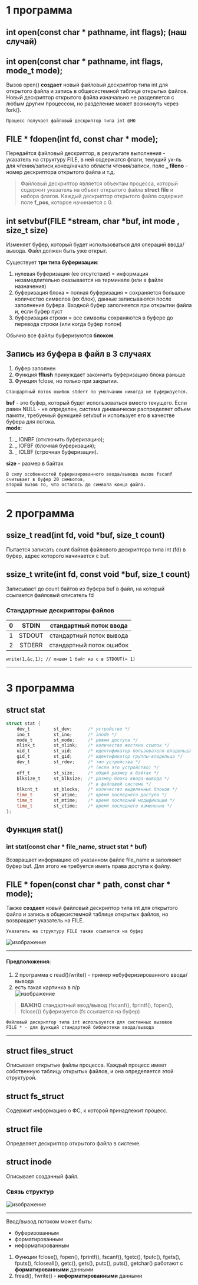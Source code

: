 # 1 программа
## int open(const char * pathname, int flags); (наш случай)
## int open(const char * pathname, int flags, mode_t mode);

Вызов open() **создает** новый файловый дескриптор типа int для открытого файла и запись в общесистемной таблице открытых файлов. 
Новый дескриптор открытого файла изначально не разделяется с любым другим процессом, но разделение может возникнуть через fork().

```
Процесс получает файловый дескриптор типа int @НЮ
```

## FILE * fdopen(int fd, const char * mode);

Передаётся файловый дескриптор, в результате выполнения - указатель на структуру FILE, в ней содержатся флаги, текущий ук-ль для чтения/записи,конец/начало области чтения/записи, поле **_ fileno** - номер дескриптора открытого файла и т.д.  
> Файловый дескриптор является объектам процесса, который содержит указатель на объект открытого файла **struct file** и набора флагов. Каждый дескриптор открытого файла содержит поле **f_pos**, которое начинается с 0.

## int setvbuf(FILE *stream, char *buf, int mode , size_t size)

Изменяет буфер, который будет использоваться для операций ввода/вывода. Файл должен быть уже открыт. 

Существует **три типа буферизации**: 
1. нулевая буферизация (ее отсутствие) = информация незамедлительно оказывается на терминале (или в файле назначения)
2. буферизация блока = полная буферизация = сохраняется большое количество символов (их блок), данные записываются после заполнения буфера. Входной буфер заполняется при открытии файла и, если буфер пуст  
3. буферизация строки = все символы сохраняются в буфере до перевода строки (или когда буфер полон)

Обычно все файлы буферизуются **блоком**. 

## Запись из буфера в файл в 3 случаях
1. буфер заполнен
2. Функция **fflush** принуждает закончить буферизацию блока раньше 
3. Функция fclose, но только при закрытии.  


```
Стандартный поток ошибок stderr по умолчанию никогда не буферизуется. 
```
**buf** - это буфер, который будет использоваться вместо текущего. Если равен NULL - не определен,  система динамически распределяет объем памяти, требуемый функцией setvbuf и использует его в качестве буфера для потока.  
**mode**:
1. _ IONBF (отключить буферизацию); 
2. _ IOFBF (блочная буферизация); 
3. _ IOLBF (строчная буферизация).

**size** - размер в байтах  

```
В силу особенностей буферизированного ввода/вывода вызов fscanf считывает в буфер 20 символов,
второй вызов то, что осталось до символа конца файла. 
``` 

---

# 2 программа
## ssize_t read(int fd, void *buf, size_t count)

 Пытается записать count байтов файлового дескриптора типа int (fd) в буфер, адрес которого начинается с buf. 
 
## ssize_t write(int fd, const void *buf, size_t count)
 
 Записывает до count байтов из буфера buf в файл, на который ссылается файловый описатель fd
 
### Стандартные дескрипторы файлов
| 0 | STDIN | стандартный поток ввода |
|:---:|:---:|:---:|
| 1 | STDOUT | стандартный поток вывода |
| 2 | STDERR | стандартный поток ошибок |

```
write(1,&c,1); // пишем 1 байт из с в STDOUT(= 1)
```

---

# 3 программа

## struct stat
```c
struct stat {
    dev_t         st_dev;      /* устройство */
    ino_t         st_ino;      /* inode */
    mode_t        st_mode;     /* режим доступа */
    nlink_t       st_nlink;    /* количество жестких ссылок */
    uid_t         st_uid;      /* идентификатор пользователя-владельца */
    gid_t         st_gid;      /* идентификатор группы-владельца */
    dev_t         st_rdev;     /* тип устройства */
                               /* (если это устройство) */
    off_t         st_size;     /* общий размер в байтах */
    blksize_t     st_blksize;  /* размер блока ввода-вывода */
                               /* в файловой системе */
    blkcnt_t      st_blocks;   /* количество выделенных блоков */
    time_t        st_atime;    /* время последнего доступа */
    time_t        st_mtime;    /* время последней модификации */
    time_t        st_ctime;    /* время последнего изменения */
};
```

## Функция stat()  
### int stat(const char * file_name, struct stat * buf)   
Возвращает информацию об указанном файле file_name и заполняет буфер buf. Для этого не требуется иметь права доступа к файлу.  

## FILE * fopen(const char * path, const char * mode);
Также **создает** новый файловый дескриптор типа int для открытого файла и запись в общесистемной таблице открытых файлов, но возвращает указатель на FILE.  

```
Указатель на структуру FILE также ссылается на буфер
```

![изображение](https://user-images.githubusercontent.com/54107546/116970795-4454b600-acc1-11eb-9591-a77dc2d2de0f.png)

---
#### Предположения:
1. 2 программа с read()/write() - пример небуферизированного ввода/вывода
2. есть такая картинка в л/р  
![изображение](https://user-images.githubusercontent.com/54107546/116965092-b32c1200-acb5-11eb-9fb1-dcb226380ecb.png)  
> **ВАЖНО** стандартный ввод/вывод (fscanf(), fprintf(), fopen(), fclose()) буферизуется (fs ссылается на буфер)
```
Файловый дескриптор типа int используется для системных вызовов  
FILE * - для функций стандартной библиотеки ввода/вывода
```
---

## struct files_struct
Описывает открытые файлы процесса. Каждый процесс имеет собственную таблицу открытых файлов, и она определяется этой структурой.  

## struct fs_struct 
Содержит информацию о ФС, к которой принадлежит процесс.  

## struct file
Определяет дескриптор открытого файла в системе. 

## struct inode
Описывает созданный файл.

### Связь структур
![изображение](https://user-images.githubusercontent.com/54107546/116969744-706f3780-acbf-11eb-81ab-09cd9aa42849.png)

---
Ввод/вывод потоком может быть:
* буферизованным
* форматированным
* неформатированным

1. Функции fclose(), fopen(), fprintf(), fscanf(), fgetc(), fputc(), fgets(), fputs(), fcloseall(), getc(), gets(), putc(), puts(), getchar() работают с **форматированными** данными
2. fread(), fwrite() - **неформатированными** данными

